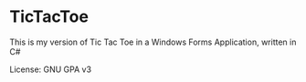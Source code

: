 # TicTacToe
This is my version of Tic Tac Toe in a Windows Forms Application, written in C#

License: GNU GPA v3
